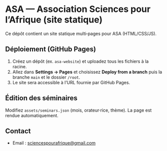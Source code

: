 # ASA — Association Sciences pour l’Afrique (site statique)

Ce dépôt contient un site statique multi‑pages pour ASA (HTML/CSS/JS).

## Déploiement (GitHub Pages)
1. Créez un dépôt (ex. `asa-website`) et uploadez tous les fichiers à la racine.
2. Allez dans **Settings → Pages** et choisissez **Deploy from a branch** puis la branche `main` et le dossier `/root`.
3. Le site sera accessible à l’URL fournie par GitHub Pages.

## Édition des séminaires
Modifiez `assets/seminars.json` (mois, orateur·rice, thème). La page est rendue automatiquement.

## Contact
- Email : sciencespourafrique@gmail.com
